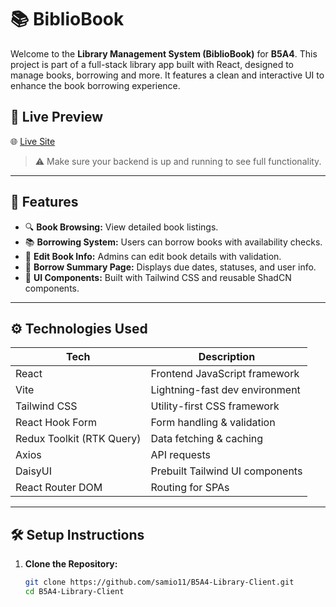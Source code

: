 # 📚 BiblioBook

Welcome to the **Library Management System (BiblioBook)** for **B5A4**. This project is part of a full-stack library app built with React, designed to manage books, borrowing and more. It features a clean and interactive UI to enhance the book borrowing experience.

## 🚀 Live Preview

🌐 [Live Site](https://b5-a4-library-client.vercel.app)

> ⚠️ Make sure your backend is up and running to see full functionality.

---

## 🧩 Features

- 🔍 **Book Browsing:** View detailed book listings.
- 📚 **Borrowing System:** Users can borrow books with availability checks.
- 📝 **Edit Book Info:** Admins can edit book details with validation.
- 📆 **Borrow Summary Page:** Displays due dates, statuses, and user info.
- 🎨 **UI Components:** Built with Tailwind CSS and reusable ShadCN components.

---

## ⚙️ Technologies Used

| Tech         | Description                           |
|--------------|---------------------------------------|
| React        | Frontend JavaScript framework         |
| Vite         | Lightning-fast dev environment        |
| Tailwind CSS | Utility-first CSS framework           |
| React Hook Form | Form handling & validation       |
| Redux Toolkit (RTK Query) | Data fetching & caching |
| Axios        | API requests                          |
| DaisyUI      | Prebuilt Tailwind UI components       |
| React Router DOM | Routing for SPAs                 |

---

## 🛠️ Setup Instructions

1. **Clone the Repository:**
   ```bash
   git clone https://github.com/samio11/B5A4-Library-Client.git
   cd B5A4-Library-Client
